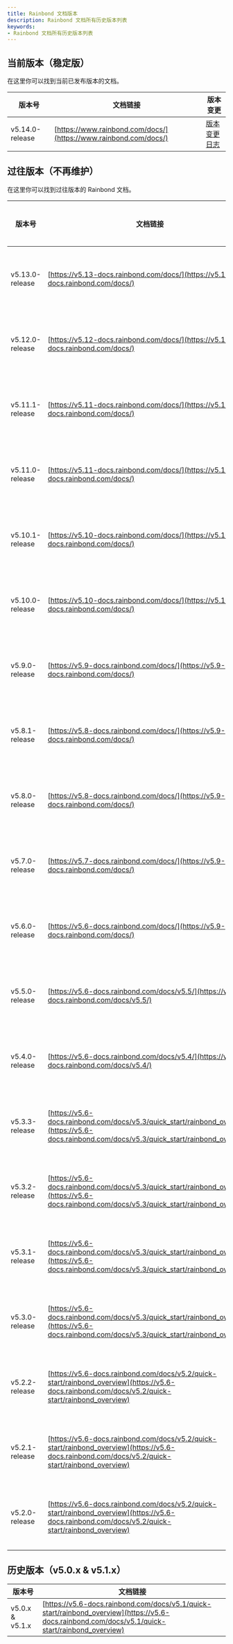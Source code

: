 ```yaml
---
title: Rainbond 文档版本
description: Rainbond 文档所有历史版本列表
keywords:
- Rainbond 文档所有历史版本列表
---
```


## 当前版本（稳定版）

在这里你可以找到当前已发布版本的文档。

| 版本号 | 文档链接 | 版本变更 |
| ------ | -------------------------------------- | ---------------------------------------- |
| v5.14.0-release | [https://www.rainbond.com/docs/](https://www.rainbond.com/docs/) | [版本变更日志](/community/change/5.14.0) |

## 过往版本（不再维护）

在这里你可以找到过往版本的 Rainbond 文档。

| 版本号          | 文档链接                                                     | 版本变更                                                     |
| --------------- | ------------------------------------------------------------ | ------------------------------------------------------------ |
| v5.13.0-release | [https://v5.13-docs.rainbond.com/docs/](https://v5.13-docs.rainbond.com/docs/) | [版本变更日志](/community/change/5.13.0)                     |
| v5.12.0-release | [https://v5.12-docs.rainbond.com/docs/](https://v5.12-docs.rainbond.com/docs/) | [版本变更日志](/community/change/5.12.0)                     |
| v5.11.1-release | [https://v5.11-docs.rainbond.com/docs/](https://v5.11-docs.rainbond.com/docs/) | [版本变更日志](/community/change/5.11.1)                     |
| v5.11.0-release | [https://v5.11-docs.rainbond.com/docs/](https://v5.11-docs.rainbond.com/docs/) | [版本变更日志](/community/change/5.11.0)                     |
| v5.10.1-release | [https://v5.10-docs.rainbond.com/docs/](https://v5.10-docs.rainbond.com/docs/) | [版本变更日志](/community/change/5.10.1)                     |
| v5.10.0-release | [https://v5.10-docs.rainbond.com/docs/](https://v5.10-docs.rainbond.com/docs/) | [版本变更日志](/community/change/5.10.0)                     |
| v5.9.0-release  | [https://v5.9-docs.rainbond.com/docs/](https://v5.9-docs.rainbond.com/docs/) | [版本变更日志](/community/change/5.9.0)                      |
| v5.8.1-release  | [https://v5.8-docs.rainbond.com/docs/](https://v5.9-docs.rainbond.com/docs/) | [版本变更日志](/community/change/5.8.1)                      |
| v5.8.0-release  | [https://v5.8-docs.rainbond.com/docs/](https://v5.9-docs.rainbond.com/docs/) | [版本变更日志](/community/change/5.8.0)                      |
| v5.7.0-release  | [https://v5.7-docs.rainbond.com/docs/](https://v5.9-docs.rainbond.com/docs/) | [版本变更日志](/community/change/5.7.0)                      |
| v5.6.0-release  | [https://v5.6-docs.rainbond.com/docs/](https://v5.9-docs.rainbond.com/docs/) | [版本变更日志](/community/change/5.6.0)                      |
| v5.5.0-release  | [https://v5.6-docs.rainbond.com/docs/v5.5/](https://v5.6-docs.rainbond.com/docs/v5.5/) | [版本变更日志](/community/change/5.5.0)                      |
| v5.4.0-release  | [https://v5.6-docs.rainbond.com/docs/v5.4/](https://v5.6-docs.rainbond.com/docs/v5.4/) | [版本变更日志](/community/change/5.4.0)                      |
| v5.3.3-release  | [https://v5.6-docs.rainbond.com/docs/v5.3/quick_start/rainbond_overview](https://v5.6-docs.rainbond.com/docs/v5.3/quick_start/rainbond_overview) | [版本变更日志](/community/change/5.3.3)                      |
| v5.3.2-release  | [https://v5.6-docs.rainbond.com/docs/v5.3/quick_start/rainbond_overview](https://v5.6-docs.rainbond.com/docs/v5.3/quick_start/rainbond_overview) | [版本变更日志](/community/change/5.3.2)                      |
| v5.3.1-release  | [https://v5.6-docs.rainbond.com/docs/v5.3/quick_start/rainbond_overview](https://v5.6-docs.rainbond.com/docs/v5.3/quick_start/rainbond_overview) | [版本变更日志](/community/change/5.3.1)                      |
| v5.3.0-release  | [https://v5.6-docs.rainbond.com/docs/v5.3/quick_start/rainbond_overview](https://v5.6-docs.rainbond.com/docs/v5.3/quick_start/rainbond_overview) | [版本变更日志](https://github.com/goodrain/rainbond/releases/tag/v5.3.0-release) |
| v5.2.2-release  | [https://v5.6-docs.rainbond.com/docs/v5.2/quick-start/rainbond_overview](https://v5.6-docs.rainbond.com/docs/v5.2/quick-start/rainbond_overview) | [版本变更日志](https://github.com/goodrain/rainbond/releases/tag/v5.2.2-release) |
| v5.2.1-release  | [https://v5.6-docs.rainbond.com/docs/v5.2/quick-start/rainbond_overview](https://v5.6-docs.rainbond.com/docs/v5.2/quick-start/rainbond_overview) | [版本变更日志](https://github.com/goodrain/rainbond/releases/tag/v5.2.1-release) |
| v5.2.0-release  | [https://v5.6-docs.rainbond.com/docs/v5.2/quick-start/rainbond_overview](https://v5.6-docs.rainbond.com/docs/v5.2/quick-start/rainbond_overview) | [版本变更日志](https://github.com/goodrain/rainbond/releases/tag/v5.2.0-release) |

## 历史版本（v5.0.x & v5.1.x）

| 版本号          | 文档链接                                                     |
| --------------- | ------------------------------------------------------------ |
| v5.0.x & v5.1.x | [https://v5.6-docs.rainbond.com/docs/v5.1/quick-start/rainbond_overview](https://v5.6-docs.rainbond.com/docs/v5.1/quick-start/rainbond_overview) |


